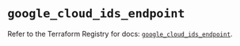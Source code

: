 # `google_cloud_ids_endpoint`

Refer to the Terraform Registry for docs: [`google_cloud_ids_endpoint`](https://registry.terraform.io/providers/hashicorp/google/6.6.0/docs/resources/cloud_ids_endpoint).
